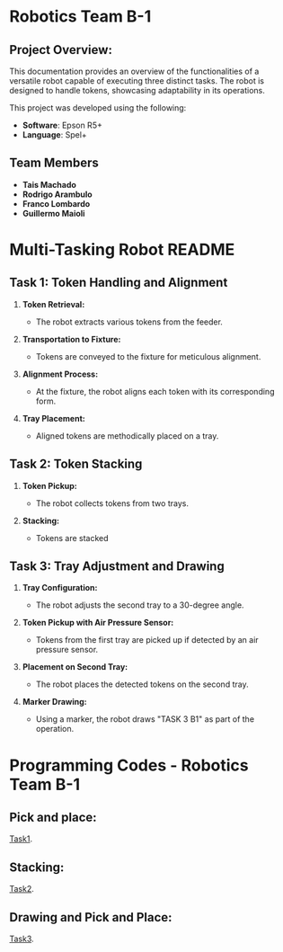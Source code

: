 # Robotics Team B-1



## Project Overview:

This documentation provides an overview of the functionalities of a versatile robot capable of executing three distinct tasks. The robot is designed to handle tokens, showcasing adaptability in its operations.

This project was developed using the following:

- **Software**: Epson R5+
- **Language**: Spel+

## Team Members

- **Tais Machado**
- **Rodrigo Arambulo**
- **Franco Lombardo**
- **Guillermo Maioli**
# Multi-Tasking Robot README

## Task 1: Token Handling and Alignment

1. **Token Retrieval:**
   - The robot extracts various tokens from the feeder.

2. **Transportation to Fixture:**
   - Tokens are conveyed to the fixture for meticulous alignment.

3. **Alignment Process:**
   - At the fixture, the robot aligns each token with its corresponding form.

4. **Tray Placement:**
   - Aligned tokens are methodically placed on a tray.

## Task 2: Token Stacking

1. **Token Pickup:**
   - The robot collects tokens from two trays.

2. **Stacking:**
   - Tokens are stacked 

## Task 3: Tray Adjustment and Drawing

1. **Tray Configuration:**
   - The robot adjusts the second tray to a 30-degree angle.

2. **Token Pickup with Air Pressure Sensor:**
   - Tokens from the first tray are picked up if detected by an air pressure sensor.

3. **Placement on Second Tray:**
   - The robot places the detected tokens on the second tray.

4. **Marker Drawing:**
   - Using a marker, the robot draws "TASK 3 B1" as part of the operation.




# Programming Codes - Robotics Team B-1

## Pick and place:
[Task1](https://github.com/Francolb/GroupB1/blob/main/task%201).

## Stacking:
[Task2](https://github.com/Francolb/GroupB1/blob/main/task%202).

## Drawing and Pick and Place:
[Task3](https://github.com/Francolb/GroupB1/blob/main/task%203).

